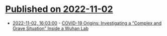 # [Published on 2022-11-02](index.md)

* [2022-11-02, 16:03:00](https://soylentnews.org/article.pl?sid=22/11/01/1817212&from=rss) - [COVID-19 Origins: Investigating a “Complex and Grave Situation” Inside a Wuhan Lab](https://soylentnews.org/article.pl?sid=22/11/01/1817212&from=rss)
